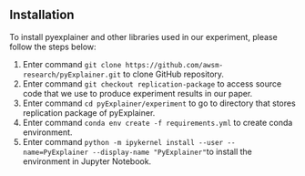 ## Installation

To install pyexplainer and other libraries used in our experiment, please follow the steps below:
1. Enter command `git clone https://github.com/awsm-research/pyExplainer.git` to clone GitHub repository.
2. Enter command `git checkout replication-package` to access source code that we use to produce experiment results in our paper.
3. Enter command `cd pyExplainer/experiment` to go to directory that stores replication package of pyExplainer.
4. Enter command `conda env create -f requirements.yml` to create conda environment.
5. Enter command `python -m ipykernel install --user --name=PyExplainer --display-name "PyExplainer"`to install the environment in Jupyter Notebook.
